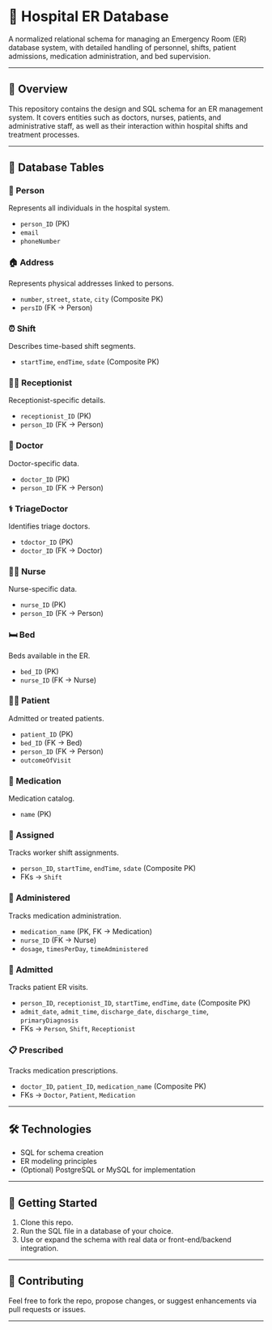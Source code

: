 # 🏥 Hospital ER Database

A normalized relational schema for managing an Emergency Room (ER) database system, with detailed handling of personnel, shifts, patient admissions, medication administration, and bed supervision.

---

## 📘 Overview

This repository contains the design and SQL schema for an ER management system. It covers entities such as doctors, nurses, patients, and administrative staff, as well as their interaction within hospital shifts and treatment processes.

---

## 🧱 Database Tables

### 👤 Person
Represents all individuals in the hospital system.
- `person_ID` (PK)
- `email`
- `phoneNumber`

### 🏠 Address
Represents physical addresses linked to persons.
- `number`, `street`, `state`, `city` (Composite PK)
- `persID` (FK → Person)

### ⏰ Shift
Describes time-based shift segments.
- `startTime`, `endTime`, `sdate` (Composite PK)

### 🧑‍💼 Receptionist
Receptionist-specific details.
- `receptionist_ID` (PK)
- `person_ID` (FK → Person)

### 🥼 Doctor
Doctor-specific data.
- `doctor_ID` (PK)
- `person_ID` (FK → Person)

### ⚕️ TriageDoctor
Identifies triage doctors.
- `tdoctor_ID` (PK)
- `doctor_ID` (FK → Doctor)

### 👩‍⚕️ Nurse
Nurse-specific data.
- `nurse_ID` (PK)
- `person_ID` (FK → Person)

### 🛏 Bed
Beds available in the ER.
- `bed_ID` (PK)
- `nurse_ID` (FK → Nurse)

### 🧑‍🦽 Patient
Admitted or treated patients.
- `patient_ID` (PK)
- `bed_ID` (FK → Bed)
- `person_ID` (FK → Person)
- `outcomeOfVisit`

### 💊 Medication
Medication catalog.
- `name` (PK)

### 🧾 Assigned
Tracks worker shift assignments.
- `person_ID`, `startTime`, `endTime`, `sdate` (Composite PK)
- FKs → `Shift`

### 💉 Administered
Tracks medication administration.
- `medication_name` (PK, FK → Medication)
- `nurse_ID` (FK → Nurse)
- `dosage`, `timesPerDay`, `timeAdministered`

### 🏥 Admitted
Tracks patient ER visits.
- `person_ID`, `receptionist_ID`, `startTime`, `endTime`, `date` (Composite PK)
- `admit_date`, `admit_time`, `discharge_date`, `discharge_time`, `primaryDiagnosis`
- FKs → `Person`, `Shift`, `Receptionist`

### 📋 Prescribed
Tracks medication prescriptions.
- `doctor_ID`, `patient_ID`, `medication_name` (Composite PK)
- FKs → `Doctor`, `Patient`, `Medication`

---

## 🛠 Technologies

- SQL for schema creation
- ER modeling principles
- (Optional) PostgreSQL or MySQL for implementation


---

## 🚀 Getting Started
1. Clone this repo.
2. Run the SQL file in a database of your choice.
3. Use or expand the schema with real data or front-end/backend integration.

---

## 🤝 Contributing
Feel free to fork the repo, propose changes, or suggest enhancements via pull requests or issues.

---
